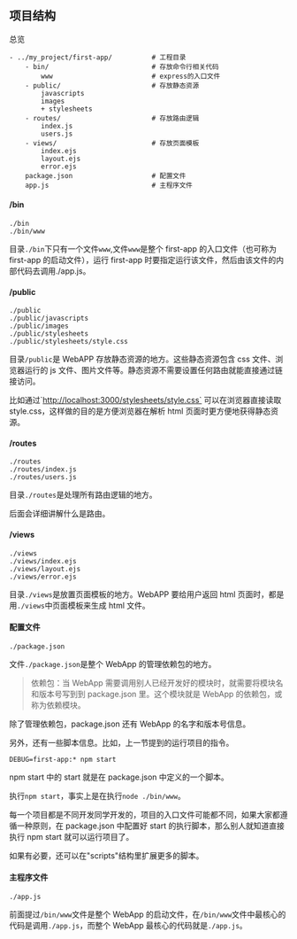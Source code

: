 ## 项目结构

总览

```
- ../my_project/first-app/          # 工程目录
    - bin/                          # 存放命令行相关代码
        www                         # express的入口文件
    - public/                       # 存放静态资源
        javascripts
        images
        + stylesheets
    - routes/                       # 存放路由逻辑
        index.js
        users.js
    - views/                        # 存放页面模板
        index.ejs
        layout.ejs
        error.ejs
    package.json                    # 配置文件
    app.js                          # 主程序文件

```

#### /bin

```
./bin
./bin/www
```

目录`./bin`下只有一个文件`www`,文件`www`是整个 first-app 的入口文件（也可称为 first-app 的启动文件），运行 first-app 时要指定运行该文件，然后由该文件的内部代码去调用./app.js。

#### /public

```
./public
./public/javascripts
./public/images
./public/stylesheets
./public/stylesheets/style.css
```

目录`/public`是 WebAPP 存放静态资源的地方。这些静态资源包含 css 文件、浏览器运行的 js 文件、图片文件等。静态资源不需要设置任何路由就能直接通过链接访问。

比如通过\`[http://localhost:3000/stylesheets/style.css\`](http://localhost:3000/stylesheets/style.css) 可以在浏览器直接读取 style.css，这样做的目的是方便浏览器在解析 html 页面时更方便地获得静态资源。

#### /routes

```
./routes
./routes/index.js
./routes/users.js
```

目录`./routes`是处理所有路由逻辑的地方。

后面会详细讲解什么是路由。

#### /views

```
./views
./views/index.ejs
./views/layout.ejs
./views/error.ejs
```

目录`./views`是放置页面模板的地方。WebAPP 要给用户返回 html 页面时，都是用`./views`中页面模板来生成 html 文件。

#### 配置文件

```
./package.json
```

文件`./package.json`是整个 WebApp 的管理依赖包的地方。

> 依赖包：当 WebApp 需要调用别人已经开发好的模块时，就需要将模块名和版本号写到到 package.json 里。这个模块就是 WebApp 的依赖包，或称为依赖模块。

除了管理依赖包，package.json 还有 WebApp 的名字和版本号信息。

另外，还有一些脚本信息。比如，上一节提到的运行项目的指令。

```
DEBUG=first-app:* npm start
```

npm start 中的 start 就是在 package.json 中定义的一个脚本。

执行`npm start`，事实上是在执行`node ./bin/www`。

每一个项目都是不同开发同学开发的，项目的入口文件可能都不同，如果大家都遵循一种原则，在 package.json 中配置好 start 的执行脚本，那么别人就知道直接执行 npm start 就可以运行项目了。

如果有必要，还可以在"scripts"结构里扩展更多的脚本。

#### 主程序文件

```
./app.js
```

前面提过`/bin/www`文件是整个 WebApp 的启动文件，在`/bin/www`文件中最核心的代码是调用`./app.js`，而整个 WebApp 最核心的代码就是`./app.js`。
